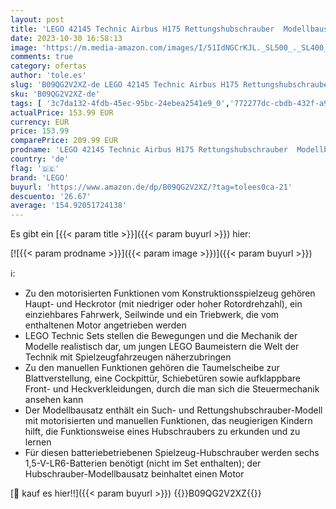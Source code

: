 ```yaml
---
layout: post
title: 'LEGO 42145 Technic Airbus H175 Rettungshubschrauber  Modellbausatz für Kinder  Spielzeug-Hubschrauber mit drehbaren Rotoren und motorisierten Funktionen  Lernspielzeug'
date: 2023-10-30 16:58:13
image: 'https://m.media-amazon.com/images/I/51IdNGCrKJL._SL500_._SL400_.jpg'
comments: true
category: ofertas
author: 'tole.es'
slug: 'B09QG2V2XZ-de LEGO 42145 Technic Airbus H175 Rettungshubschrauber...'
sku: 'B09QG2V2XZ-de'
tags: [ '3c7da132-4fdb-45ec-95bc-24ebea2541e9_0','772277dc-cbdb-432f-a915-25a321e9ed8c_0','772277dc-cbdb-432f-a915-25a321e9ed8c_3301','772277dc-cbdb-432f-a915-25a321e9ed8c_3901','Arborist Merchandising Root','Bauklötze & Bausteine','Bauspielzeug & Konstruktionsspielzeug','Custom Stores','LEGO','Lego Technic','Self Service','Special Features Stores','Spielzeug','Xmas23 Most wanted Toys','lego','🇩🇪', ]
actualPrice: 153.99 EUR
currency: EUR
price: 153.99
comparePrice: 209.99 EUR
prodname: 'LEGO 42145 Technic Airbus H175 Rettungshubschrauber  Modellbausatz für Kinder  Spielzeug-Hubschrauber mit drehbaren Rotoren und motorisierten Funktionen  Lernspielzeug'
country: 'de'
flag: '🇩🇪'
brand: 'LEGO'
buyurl: 'https://www.amazon.de/dp/B09QG2V2XZ/?tag=tolees0ca-21'
descuento: '26.67'
average: '154.92051724138'
---
```


Es gibt ein [{{< param title >}}]({{< param buyurl >}}) hier:

[![{{< param prodname >}}]({{< param image >}})]({{< param buyurl >}})

ℹ️:

- Zu den motorisierten Funktionen vom Konstruktionsspielzeug gehören Haupt- und Heckrotor (mit niedriger oder hoher Rotordrehzahl), ein einziehbares Fahrwerk, Seilwinde und ein Triebwerk, die vom enthaltenen Motor angetrieben werden
- LEGO Technic Sets stellen die Bewegungen und die Mechanik der Modelle realistisch dar, um jungen LEGO Baumeistern die Welt der Technik mit Spielzeugfahrzeugen näherzubringen
- Zu den manuellen Funktionen gehören die Taumelscheibe zur Blattverstellung, eine Cockpittür, Schiebetüren sowie aufklappbare Front- und Heckverkleidungen, durch die man sich die Steuermechanik ansehen kann
- Der Modellbausatz enthält ein Such- und Rettungshubschrauber-Modell mit motorisierten und manuellen Funktionen, das neugierigen Kindern hilft, die Funktionsweise eines Hubschraubers zu erkunden und zu lernen
- Für diesen batteriebetriebenen Spielzeug-Hubschrauber werden sechs 1,5-V-LR6-Batterien benötigt (nicht im Set enthalten); der Hubschrauber-Modellbausatz beinhaltet einen Motor

[🛒 kauf es hier!!]({{< param buyurl >}})
{{<world>}}B09QG2V2XZ{{</world>}}
